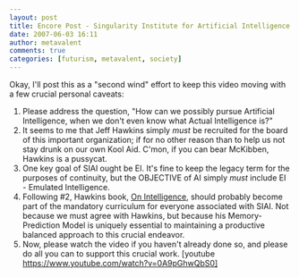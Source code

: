 ```yaml
---
layout: post
title: Encore Post - Singularity Institute for Artificial Intelligence
date: 2007-06-03 16:11
author: metavalent
comments: true
categories: [futurism, metavalent, society]
---
```

Okay, I'll post this as a "second wind" effort to keep this video moving with a few crucial personal caveats: 

1. Please address the question, "How can we possibly pursue Artificial Intelligence, when we don't even know what Actual Intelligence is?"
2. It seems to me that Jeff Hawkins simply <em>must</em> be recruited for the board of this important organization; if for no other reason than to help us not stay drunk on our own Kool Aid. C'mon, if you can bear McKibben, Hawkins is a pussycat.
3. One key goal of SIAI ought be EI. It's fine to keep the legacy term for the purposes of continuity, but the OBJECTIVE of AI simply <em>must</em> include EI - Emulated Intelligence.
4. Following #2, Hawkins book, <a href="https://metavalent.info/?p=570">On Intelligence</a>, should probably become part of the mandatory curriculum for everyone associated with SIAI. Not because we must agree with Hawkins, but because his Memory-Prediction Model is uniquely essential to maintaining a productive balanced approach to this crucial endeavor.
5. Now, please watch the video if you haven't already done so, and please do all you can to support this crucial work.
[youtube https://www.youtube.com/watch?v=0A9pGhwQbS0]
